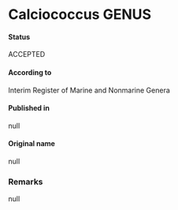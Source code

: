 Calciococcus GENUS
=======

#### Status
ACCEPTED

#### According to
Interim Register of Marine and Nonmarine Genera

#### Published in
null

#### Original name
null

### Remarks
null